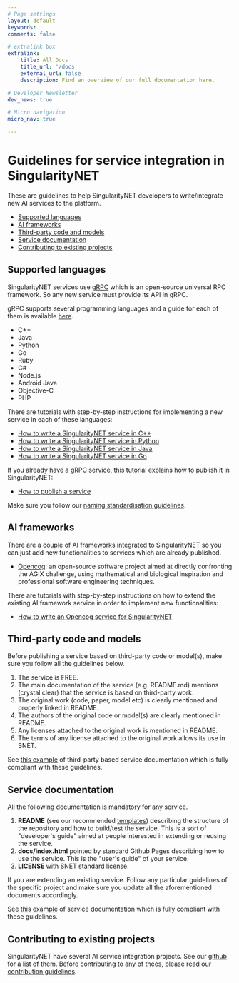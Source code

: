 ```yaml
---
# Page settings
layout: default
keywords:
comments: false

# extralink box
extralink:
    title: All Docs
    title_url: '/docs'
    external_url: false
    description: Find an overview of our full documentation here.

# Developer Newsletter
dev_news: true

# Micro navigation
micro_nav: true

---
```


[singnet-home]: https://www.singularitynet.io
[singnet-github]: https://github.com/singnet
[dnn-github]: https://github.com/singnet/dnn-model-services
[contribution-guidelines]: /docs/guidelines
[docs-templates]: templates
[cpp-tutorial]: /tutorials/cpp
[java-tutorial]: /tutorials/java
[go-tutorial]: /tutorials/go
[python-tutorial]: /tutorials/python
[opencog-tutorial]: /tutorials/opencog
[service-tutorial]: /tutorials/publish
[naming-standards]: /docs/concepts/naming-standards
[grpc]: https://grpc.io/
[grpc-docs]: https://grpc.io/docs/
[opencog]: https://opencog.org/
[opencog-services]: https://github.com/singnet/opencog-services

# Guidelines for service integration in SingularityNET  

These are guidelines to help SingularityNET developers to write/integrate new
AI services to the platform.

- [Supported languages](#languages)
- [AI frameworks](#frameworks)
- [Third-party code and models](#thirdparty)
- [Service documentation](#docs)
- [Contributing to existing projects](#contributing)

## <a name="languages"></a> Supported languages

SingularityNET services use [gRPC][grpc] which is an open-source universal RPC
framework. So any new service must provide its API in gRPC.

gRPC supports several programming languages and a guide for each of them is
available [here][grpc-docs].

- C++
- Java
- Python
- Go
- Ruby
- C#
- Node.js
- Android Java
- Objective-C
- PHP

There are tutorials with step-by-step instructions for implementing a new
service in each of these languages:

- [How to write a SingularityNET service in C++](/tutorials/cpp)
- [How to write a SingularityNET service in Python](/tutorials/python)
- [How to write a SingularityNET service in Java](/tutorials/java)
- [How to write a SingularityNET service in Go](/tutorials/go)

If you already have a gRPC service, this tutorial explains how to publish it in
SingularityNET:

- [How to publish a service][service-tutorial]

Make sure you follow our [naming standardisation guidelines][naming-standards].

## <a name="frameworks"></a> AI frameworks

There are a couple of AI frameworks integrated to SingularityNET so you
can just add new functionalities to services which are already published.

- [Opencog][opencog]: an open-source software project aimed at directly
confronting the AGIX challenge, using mathematical and biological inspiration
and professional software engineering techniques.

There are tutorials with step-by-step instructions on how to extend the
existing AI framework service in order to implement new functionalities:

- [How to write an Opencog service for SingularityNET][opencog-tutorial]

## <a name="thirdparty"></a> Third-party code and models

Before publishing a service based on third-party code or model(s), make sure
you follow all the guidelines below.

1. The service is FREE.
1. The main documentation of the service (e.g. README.md) mentions (crystal clear)
that the service is based on third-party work.
1. The original work (code, paper, model etc) is clearly mentioned and properly
linked in README.
1. The authors of the original code or model(s) are clearly mentioned
in README.
1. Any licenses attached to the original work is mentioned in README.
1. The terms of any license attached to the original work allows its use in
SNET.

See [this example][dnn-github] of third-party based service documentation which
is fully compliant with these guidelines.

## <a name="docs"></a> Service documentation

All the following documentation is mandatory for any service.

1. **README** (see our recommended [templates][docs-templates]) describing the
structure of the repository and how to build/test the service. This is a sort
of "developer's guide" aimed at people interested in extending or reusing the
service.
1. **docs/index.html** pointed by standard Github Pages describing how to use
the service. This is the "user's guide" of your service.
1. **LICENSE** with SNET standard license.

If you are extending an existing service. Follow any particular guidelines of
the specific project and make sure you update all the aforementioned documents
accordingly.

See [this example][opencog-services] of service documentation which
is fully compliant with these guidelines.

## <a name="contributing"></a> Contributing to existing projects

SingularityNET have several AI service integration projects. See our
[github][singnet-github] for a list of them. Before contributing to any of
thees, please read our [contribution guidelines][contribution-guidelines].
